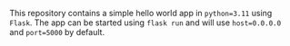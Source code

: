 This repository contains a simple hello world app in `python=3.11` using `Flask`. The app can be started using `flask run` and will use `host=0.0.0.0` and `port=5000` by default.